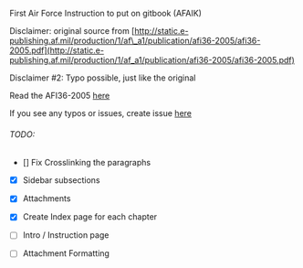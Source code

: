 First Air Force Instruction to put on gitbook (AFAIK)

Disclaimer: original source from [http://static.e-publishing.af.mil/production/1/af\_a1/publication/afi36-2005/afi36-2005.pdf](http://static.e-publishing.af.mil/production/1/af_a1/publication/afi36-2005/afi36-2005.pdf)

Disclaimer \#2: Typo possible, just like the original

Read the AFI36-2005 [here](https://johangithub.gitbooks.io/afi36-2005/)

If you see any typos or issues, create issue [here](https://github.com/johangithub/AFI36-2005/issues)

###### TODO: 
- [] Fix Crosslinking the paragraphs
- [X] Sidebar subsections
- [X] Attachments
- [X] Create Index page for each chapter
- [ ] Intro / Instruction page
- [ ] Attachment Formatting


